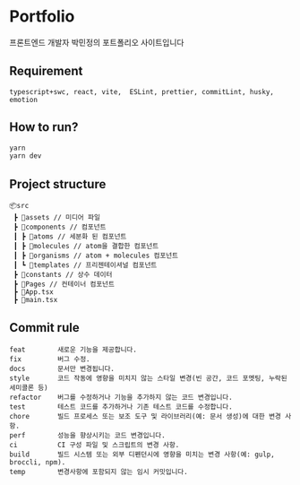 # Portfolio

프론트엔드 개발자 박민정의 포트폴리오 사이트입니다

## Requirement
```
typescript+swc, react, vite,  ESLint, prettier, commitLint, husky, emotion
```

## How to run?
```bash
yarn
yarn dev
```

## Project structure
```
📦src
 ┣ 📂assets // 미디어 파일
 ┣ 📂components // 컴포넌트
 ┃ ┣ 📂atoms // 세분화 된 컴포넌트
 ┃ ┣ 📂molecules // atom을 결합한 컴포넌트
 ┃ ┣ 📂organisms // atom + molecules 컴포넌트
 ┃ ┗ 📂templates // 프리젠테이셔널 컴포넌트
 ┣ 📂constants // 상수 데이터
 ┣ 📂Pages // 컨테이너 컴포넌트
 ┣ 📜App.tsx
 ┣ 📜main.tsx
```

## Commit rule
```
feat        새로운 기능을 제공합니다.
fix         버그 수정.
docs        문서만 변경됩니다.
style       코드 작동에 영향을 미치지 않는 스타일 변경(빈 공간, 코드 포멧팅, 누락된 세미콜론 등)
refactor    버그를 수정하거나 기능을 추가하지 않는 코드 변경입니다.
test        테스트 코드를 추가하거나 기존 테스트 코드를 수정합니다.
chore       빌드 프로세스 또는 보조 도구 및 라이브러리(예: 문서 생성)에 대한 변경 사항.
perf        성능을 향상시키는 코드 변경입니다.
ci          CI 구성 파일 및 스크립트의 변경 사항.
build       빌드 시스템 또는 외부 디펜던시에 영향을 미치는 변경 사항(예: gulp, broccli, npm).
temp        변경사항에 포함되지 않는 임시 커밋입니다.
```
